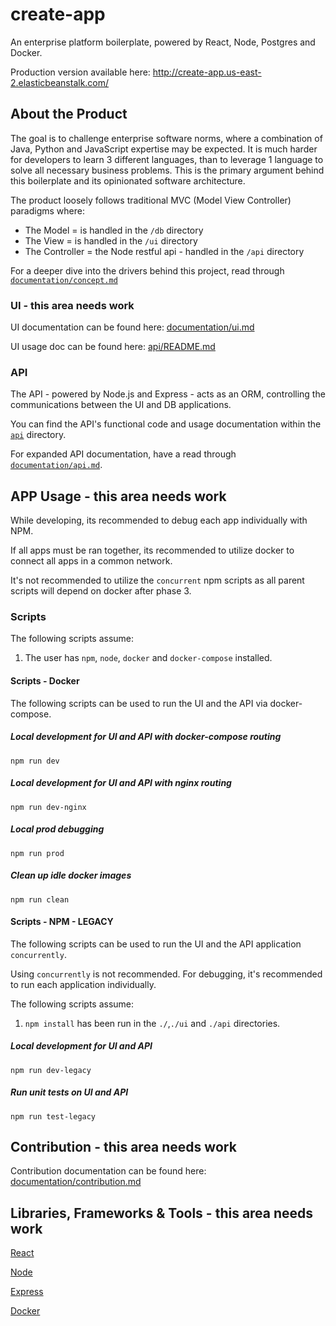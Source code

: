 
# create-app 
An enterprise platform boilerplate, powered by React, Node, Postgres and Docker.     
      
Production version available here: http://create-app.us-east-2.elasticbeanstalk.com/      
      
## About the Product 
The goal is to challenge enterprise software norms, where a combination of Java, Python and JavaScript expertise may be
 expected. It is much harder for developers to learn 3 different languages, than to leverage 1 language to solve all
  necessary business problems. This is the primary argument behind this boilerplate and its opinionated software architecture.    
     
The product loosely follows traditional MVC (Model View Controller) paradigms where:      
 - The Model = is handled in the `/db` directory      
 - The View = is handled in the `/ui` directory      
 - The Controller = the Node restful api  - handled in the `/api` directory      
         
For a deeper dive into the drivers behind this project, read through [`documentation/concept.md`](https://github.com/escobard/create-app/blob/master/documentation/concept.md)      
      
### UI - this area needs work
 UI documentation can be found here: [documentation/ui.md](https://github.com/escobard/create-app/blob/master/documentation/ui.md)      
      
UI usage doc can be found here: [api/README.md](https://github.com/escobard/create-app/blob/master/ui/README.md)      
      
### API   

The API - powered by Node.js and Express - acts as an ORM, controlling the communications between the UI and DB applications.  

You can find the API's functional code and usage documentation within the [`api`](https://github.com/escobard/create-app/tree/master/api) directory.

For expanded API documentation, have a read through [`documentation/api.md`](https://github.com/escobard/create-app/blob/master/documentation/api.md).
      
## APP Usage - this area needs work

 While developing, its recommended to debug each app individually with NPM.      
      
If all apps must be ran together, its recommended to utilize docker to connect all apps in a common network.      
      
It's not recommended to utilize the `concurrent` npm scripts as all parent scripts will depend on docker after phase 3.      
      
### Scripts      
 The following scripts assume:      
      
1) The user has `npm`, `node`, `docker` and `docker-compose` installed.      
      
#### Scripts - Docker      
 The following scripts can be used to run the UI and the API via docker-compose.      
      
##### Local development for UI and API with docker-compose routing      
 `npm run dev`      
 ##### Local development for UI and API with nginx routing      
 `npm run dev-nginx`      
 ##### Local prod debugging      
 `npm run prod`      
 ##### Clean up idle docker images      
 `npm run clean`      
 #### Scripts - NPM - LEGACY      
 The following scripts can be used to run the UI and the API application `concurrently`.       
      
Using `concurrently` is not recommended. For debugging, it's recommended to run each application individually.      
      
      
The following scripts assume:      
      
1. `npm install` has been run in the `./`,`./ui` and `./api` directories.      
      
##### Local development for UI and API      
 `npm run dev-legacy`      
 ##### Run unit tests on UI and API      
 `npm run test-legacy`      
 
## Contribution - this area needs work
 Contribution documentation can be found here: [documentation/contribution.md](https://github.com/escobard/create-app/blob/master/documentation/contribution.md)      
      
## Libraries, Frameworks & Tools - this area needs work
[React](https://reactjs.org/)      
      
[Node](https://nodejs.org/en/)      
      
[Express](https://expressjs.com/)      
      
[Docker](https://www.docker.com/)